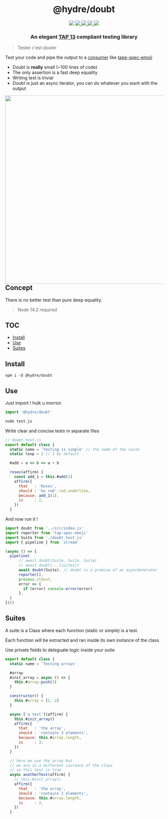 <h1 align=center>@hydre/doubt</h1>
<p align=center>
  <img src="https://img.shields.io/github/license/HydreIO/doubt.svg?style=for-the-badge" />
  <a href="https://discord.gg/bRSpRpD">
    <img src="https://img.shields.io/discord/398114799776694272.svg?logo=discord&style=for-the-badge" />
  </a>
  <a href="https://www.npmjs.com/package/@hydre/doubt">
    <img src="https://img.shields.io/npm/v/@hydre/doubt.svg?logo=npm&style=for-the-badge" />
  </a>
  <a href="https://www.npmjs.com/package/@hydre/doubt">
    <img src="https://img.shields.io/npm/dw/@hydre/doubt?logo=npm&style=for-the-badge" />
  </a>
  <a href="https://github.com/HydreIO/doubt/actions?query=workflow%3ACI">
    <img src="https://img.shields.io/github/workflow/status/hydreio/doubt/CI?logo=Github&style=for-the-badge" />
  <a/>
</p>

<h3 align=center>An elegant <a href="http://testanything.org/tap-version-13-specification.html">TAP 13</a> compliant testing library</h3>

> Tester c'est douter

Test your code and pipe the output to a [consumer](http://testanything.org/consumers.html) like [tape-spec-emoji](https://github.com/Sceat/tap-spec-emoji)

- Doubt is **really** small (~100 lines of code)
- The only assertion is a fast deep equality
- Writing test is trivial
- Doubt is just an async iterator, you can
  do whatever you want with the output

<img align=right height=600 src="https://i.imgur.com/NNycOhi.png">

<!-- omit in toc -->
## Concept

There is no better test than pure deep equality.

> Node 14.2 required

<!-- omit in toc -->
## TOC

- [Install](#install)
- [Use](#use)
- [Suites](#suites)

## Install

```
npm i -D @hydre/doubt
```

## Use

Just import ! hulk u morron

```js
import '@hydre/doubt'
```
```sh
node test.js
```
Write clear and concise tests in separate files

```js
// doubt.test.js
export default class {
  static name = 'Testing is simple' // the name of the suite
  static loop = 2 // 1 by default

  #add = a => b => a + b

  roses(affirm) {
    const add_1 = this.#add(1)
    affirm({
      that   : 'Roses',
      should : 'be red'.red.underline,
      because: add_1(1),
      is     : 2,
    })
  }
```

And now run it !

```js
import doubt from '../src/index.js'
import reporter from 'tap-spec-emoji'
import Suite from './doubt.test.js'
import { pipeline } from 'stream'

(async () => {
  pipeline(
      // await doubt(Suite, Suite, Suite)
      // await doubt(...[suites])
      await doubt(Suite), // doubt is a promise of an asyncGenerator
      reporter(),
      process.stdout,
      error => {
        if (error) console.error(error)
      },
  )
})()
```

## Suites

A suite is a Class where each function (static or simple)
is a test.

Each function will be extracted and ran inside its own
instance of the class

Use private fields to deleguate logic inside your suite

```js
export default class {
  static name = 'Testing arrays'

  #array
  #init_array = async () => {
    this.#array.push(3)
  }

  constructor() {
    this.#array = [1, 2]
  }

  async ['a test'](affirm) {
    this.#init_array()
    affirm({
      that   : 'the array',
      should : 'contains 3 elements',
      because: this.#array.length,
      is     : 3,
    })
  }

  // here we use the array but
  // we are in a different instance of the class
  // so this test is true
  async anotherTest(affirm) {
    // this.#init_array()
    affirm({
      that   : 'the array',
      should : 'contains 2 elements',
      because: this.#array.length,
      is     : 2,
    })
  }
```
